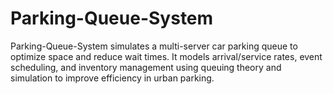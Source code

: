 # Parking-Queue-System
Parking-Queue-System simulates a multi-server car parking queue to optimize space and reduce wait times. It models arrival/service rates, event scheduling, and inventory management using queuing theory and simulation to improve efficiency in urban parking.
